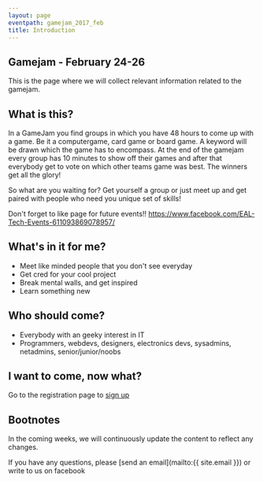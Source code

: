 ```yaml
---
layout: page
eventpath: gamejam_2017_feb
title: Introduction
---
```



Gamejam - February 24-26
---------------------------------

This is the page where we will collect relevant information related to the gamejam.


What is this?
---------------

In a GameJam you find groups in which you have 48 hours to come up with a game. Be it a computergame, card game or board game.
A keyword will be drawn which the game has to encompass. 
At the end of the gamejam every group has 10 minutes to show off their games and after that everybody get to vote on which other teams game was best.
The winners get all the glory!

So what are you waiting for? Get yourself a group or just meet up and get paired with people who need you unique set of skills!

Don't forget to like page for future events!!
https://www.facebook.com/EAL-Tech-Events-611093869078957/



What's in it for me?
-----------------------

* Meet like minded people that you don't see everyday
* Get cred for your cool project
* Break mental walls, and get inspired
* Learn something new

Who should come?
--------------------

* Everybody with an geeky interest in IT
* Programmers, webdevs, designers, electronics devs, sys­admins, netadmins, senior/junior/noobs


I want to come, now what?
-----------------------------

Go to the registration page to [sign up]({{site.baseurl}}/{{page.eventpath}}/sign_up.html)


Bootnotes
--------------

In the coming weeks, we will continuously update the content to reflect any changes.

If you have any questions, please [send an email](mailto:{{ site.email }}) or write to us on facebook
